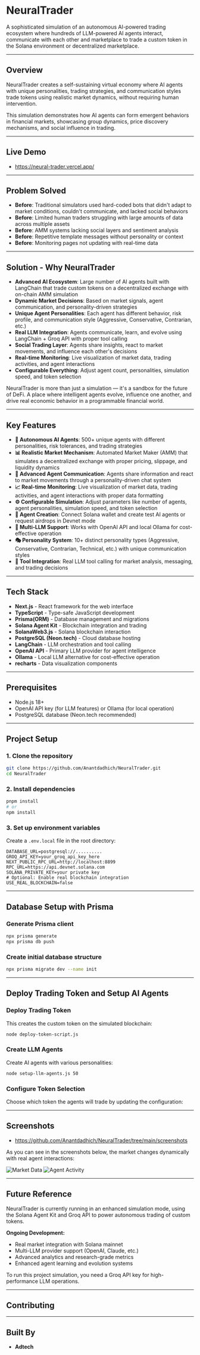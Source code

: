 
# NeuralTrader

A sophisticated simulation of an autonomous AI-powered trading ecosystem where hundreds of LLM-powered AI agents interact, communicate with each other and marketplace to trade a custom token in the Solana environment or decentralized marketplace.

---

## Overview

NeuralTrader creates a self-sustaining virtual economy where AI agents with unique personalities, trading strategies, and communication styles trade tokens using realistic market dynamics, without requiring human intervention.

This simulation demonstrates how AI agents can form emergent behaviors in financial markets, showcasing group dynamics, price discovery mechanisms, and social influence in trading.

---

## Live Demo

- https://neural-trader.vercel.app/

---

## Problem Solved

- **Before**: Traditional simulators used hard-coded bots that didn't adapt to market conditions, couldn't communicate, and lacked social behaviors
- **Before**: Limited human traders struggling with large amounts of data across multiple assets
- **Before**: AMM systems lacking social layers and sentiment analysis
- **Before**: Repetitive template messages without personality or context
- **Before**: Monitoring pages not updating with real-time data

---

## Solution - Why NeuralTrader

- **Advanced AI Ecosystem**: Large number of AI agents built with LangChain that trade custom tokens on a decentralized exchange with on-chain AMM simulation
- **Dynamic Market Decisions**: Based on market signals, agent communication, and personality-driven strategies
- **Unique Agent Personalities**: Each agent has different behavior, risk profile, and communication style (Aggressive, Conservative, Contrarian, etc.)
- **Real LLM Integration**: Agents communicate, learn, and evolve using LangChain + Groq API with proper tool calling
- **Social Trading Layer**: Agents share insights, react to market movements, and influence each other's decisions
- **Real-time Monitoring**: Live visualization of market data, trading activities, and agent interactions
- **Configurable Everything**: Adjust agent count, personalities, simulation speed, and token selection


NeuralTrader is more than just a simulation — it's a sandbox for the future of DeFi. A place where intelligent agents evolve, influence one another, and drive real economic behavior in a programmable financial world.

---

## Key Features

- **🤖 Autonomous AI Agents**: 500+ unique agents with different personalities, risk tolerances, and trading strategies
- **📊 Realistic Market Mechanism**: Automated Market Maker (AMM) that simulates a decentralized exchange with proper pricing, slippage, and liquidity dynamics
- **💬 Advanced Agent Communication**: Agents share information and react to market movements through a personality-driven chat system
- **📈 Real-time Monitoring**: Live visualization of market data, trading activities, and agent interactions with proper data formatting
- **⚙️ Configurable Simulation**: Adjust parameters like number of agents, agent personalities, simulation speed, and token selection
- **🔧 Agent Creation**: Connect Solana wallet and create test AI agents or request airdrops in Devnet mode
- **🧠 Multi-LLM Support**: Works with OpenAI API and local Ollama for cost-effective operation
- **🎭 Personality System**: 10+ distinct personality types (Aggressive, Conservative, Contrarian, Technical, etc.) with unique communication styles
- **🔄 Tool Integration**: Real LLM tool calling for market analysis, messaging, and trading decisions

---

## Tech Stack

- **Next.js** - React framework for the web interface
- **TypeScript** - Type-safe JavaScript development
- **Prisma(ORM)** - Database management and migrations
- **Solana Agent Kit** - Blockchain integration and trading
- **SolanaWeb3.js** - Solana blockchain interaction
- **PostgreSQL (Neon.tech)** - Cloud database hosting
- **LangChain** - LLM orchestration and tool calling
- **OpenAI API** - Primary LLM provider for agent intelligence
- **Ollama** - Local LLM alternative for cost-effective operation
- **recharts** - Data visualization components

---

## Prerequisites

- Node.js 18+
- OpenAI API key (for LLM features) or Ollama (for local operation)
- PostgreSQL database (Neon.tech recommended)

---

## Project Setup

### 1. Clone the repository

```bash
git clone https://github.com/Anantdadhich/NeuralTrader.git
cd NeuralTrader
```

### 2. Install dependencies

```bash
pnpm install
# or
npm install
```

### 3. Set up environment variables

Create a `.env.local` file in the root directory:

```env
DATABASE_URL=postgresql://..........
GROQ_API_KEY=your_groq_api_key_here
NEXT_PUBLIC_RPC_URL=http://localhost:8899
RPC_URL=https://api.devnet.solana.com
SOLANA_PRIVATE_KEY=your private key
# Optional: Enable real blockchain integration
USE_REAL_BLOCKCHAIN=false
```

---

## Database Setup with Prisma

### Generate Prisma client

```bash
npx prisma generate
npx prisma db push
```

### Create initial database structure

```bash
npx prisma migrate dev --name init
```

---

## Deploy Trading Token and Setup AI Agents

### Deploy Trading Token

This creates the custom token on the simulated blockchain:

```bash
node deploy-token-script.js
```

### Create LLM Agents

Create AI agents with various personalities:

```bash
node setup-llm-agents.js 50
```

### Configure Token Selection

Choose which token the agents will trade by updating the configuration:

---


## Screenshots

- https://github.com/Anantdadhich/NeuralTrader/tree/main/screenshots

As you can see in the screenshots below, the market changes dynamically with real agent interactions:

![Market Data](screenshots/data.png)
![Agent Activity](screenshots/data2.png)

---

## Future Reference

NeuralTrader is currently running in an enhanced simulation mode, using the Solana Agent Kit and Groq API to power autonomous trading of custom tokens.

**Ongoing Development:**
- Real market integration with Solana mainnet
- Multi-LLM provider support (OpenAI, Claude, etc.)
- Advanced analytics and research-grade metrics
- Enhanced agent learning and evolution systems

To run this project simulation, you need a Groq API key for high-performance LLM operations.

---

## Contributing

---

## Built By

- **Adtech**